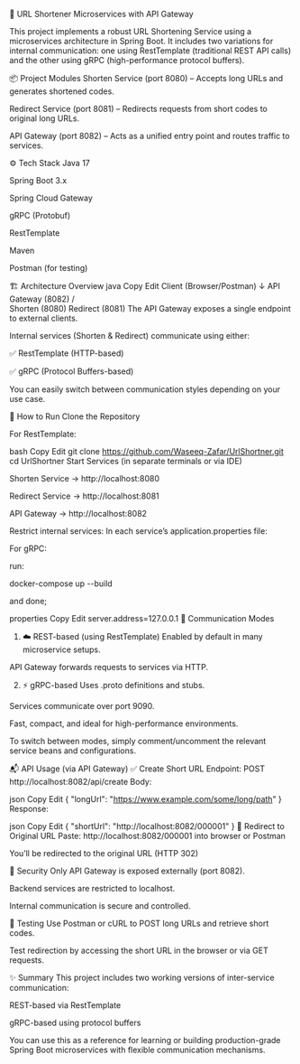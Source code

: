 🔗 URL Shortener Microservices with API Gateway

This project implements a robust URL Shortening Service using a microservices architecture in Spring Boot. It includes two variations for internal communication: one using RestTemplate (traditional REST API calls) and the other using gRPC (high-performance protocol buffers).

📦 Project Modules
Shorten Service (port 8080) – Accepts long URLs and generates shortened codes.

Redirect Service (port 8081) – Redirects requests from short codes to original long URLs.

API Gateway (port 8082) – Acts as a unified entry point and routes traffic to services.

⚙️ Tech Stack
Java 17

Spring Boot 3.x

Spring Cloud Gateway

gRPC (Protobuf)

RestTemplate

Maven

Postman (for testing)

🏗️ Architecture Overview
java
Copy
Edit
Client (Browser/Postman)
        ↓
   API Gateway (8082)
    /            \
Shorten (8080)   Redirect (8081)
The API Gateway exposes a single endpoint to external clients.

Internal services (Shorten & Redirect) communicate using either:

✅ RestTemplate (HTTP-based)

✅ gRPC (Protocol Buffers-based)

You can easily switch between communication styles depending on your use case.

🚀 How to Run
Clone the Repository


For RestTemplate:

bash
Copy
Edit
git clone https://github.com/Waseeq-Zafar/UrlShortner.git
cd UrlShortner
Start Services (in separate terminals or via IDE)

Shorten Service → http://localhost:8080

Redirect Service → http://localhost:8081

API Gateway → http://localhost:8082

Restrict internal services:
In each service’s application.properties file:

For gRPC:

run:

docker-compose up --build 

and done;

properties
Copy
Edit
server.address=127.0.0.1
🔄 Communication Modes
1. ☁️ REST-based (using RestTemplate)
Enabled by default in many microservice setups.

API Gateway forwards requests to services via HTTP.



2. ⚡ gRPC-based
Uses .proto definitions and stubs.

Services communicate over port 9090.

Fast, compact, and ideal for high-performance environments.

To switch between modes, simply comment/uncomment the relevant service beans and configurations.

📬 API Usage (via API Gateway)
✅ Create Short URL
Endpoint: POST http://localhost:8082/api/create
Body:

json
Copy
Edit
{
  "longUrl": "https://www.example.com/some/long/path"
}
Response:

json
Copy
Edit
{
  "shortUrl": "http://localhost:8082/000001"
}
🔁 Redirect to Original URL
Paste: http://localhost:8082/000001 into browser or Postman

You’ll be redirected to the original URL (HTTP 302)

🔐 Security
Only API Gateway is exposed externally (port 8082).

Backend services are restricted to localhost.

Internal communication is secure and controlled.

🧪 Testing
Use Postman or cURL to POST long URLs and retrieve short codes.

Test redirection by accessing the short URL in the browser or via GET requests.

✨ Summary
This project includes two working versions of inter-service communication:

REST-based via RestTemplate

gRPC-based using protocol buffers

You can use this as a reference for learning or building production-grade Spring Boot microservices with flexible communication mechanisms.

